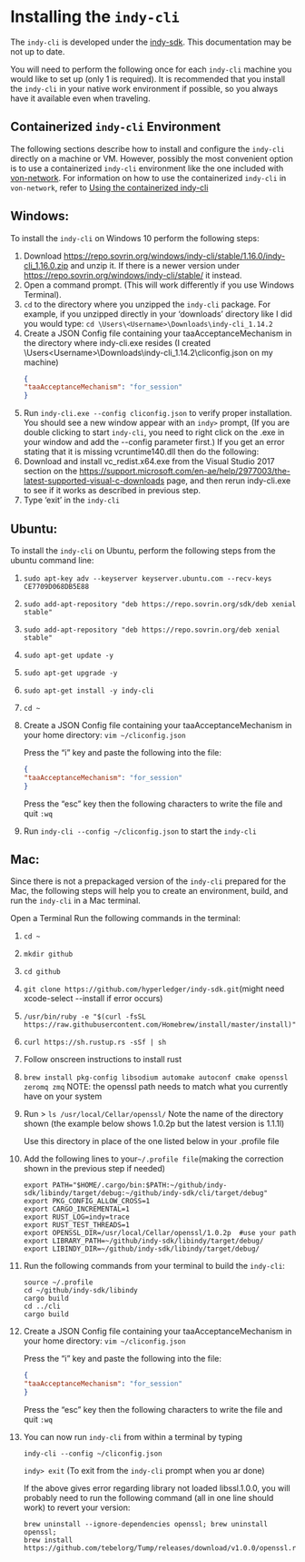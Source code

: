 # Installing the `indy-cli`

The `indy-cli` is developed under the [indy-sdk](https://github.com/hyperledger/indy-sdk). This documentation may be not up to date.

You will need to perform the following once for each `indy-cli` machine you would like to set up (only 1 is required). 
It is recommended that you install the `indy-cli` in your native work environment if possible, so you always have it available even when traveling. 

## Containerized `indy-cli` Environment

The following sections describe how to install and configure the `indy-cli` directly on a machine or VM. However, possibly the most convenient option is to use a containerized `indy-cli` environment like the one included with [von-network](https://github.com/bcgov/von-network).  For information on how to use the containerized `indy-cli` in `von-network`, refer to [Using the containerized indy-cli](https://github.com/bcgov/von-network/blob/main/docs/Indy-CLI.md)

## Windows:
To install the `indy-cli` on Windows 10 perform the following steps:
1. Download https://repo.sovrin.org/windows/indy-cli/stable/1.16.0/indy-cli_1.16.0.zip and unzip it.
   If there is a newer version under https://repo.sovrin.org/windows/indy-cli/stable/ it instead.
2. Open a command prompt.  (This will work differently if you use Windows Terminal).
3. `cd` to the directory where you unzipped the `indy-cli` package.  For example, if you unzipped directly in your ‘downloads’ directory like I did you would type:  `cd \Users\<Username>\Downloads\indy-cli_1.14.2`
4. Create a JSON Config file containing your taaAcceptanceMechanism in the directory where indy-cli.exe resides (I created \Users\<Username>\Downloads\indy-cli_1.14.2\cliconfig.json on my machine)
   ```json
   {
   "taaAcceptanceMechanism": "for_session" 
   } 
   ```
5. Run  `indy-cli.exe --config cliconfig.json`  to verify proper installation.  You should see a new window appear with an `indy>` prompt,  (If you are double clicking to start `indy-cli`, you need to right click on the .exe in your window and add the --config parameter first.)  If you get an error stating that it is missing vcruntime140.dll then do the following:
6. Download and install vc_redist.x64.exe from the Visual Studio 2017 section on the https://support.microsoft.com/en-ae/help/2977003/the-latest-supported-visual-c-downloads page, and then rerun indy-cli.exe to see if it works as described in previous step.
7. Type ‘exit’ in the `indy-cli`

## Ubuntu:
To install the `indy-cli` on Ubuntu, perform the following steps from the ubuntu command line:

1. `sudo apt-key adv --keyserver keyserver.ubuntu.com --recv-keys CE7709D068DB5E88`
2. `sudo add-apt-repository "deb https://repo.sovrin.org/sdk/deb xenial stable"`
3. `sudo add-apt-repository "deb https://repo.sovrin.org/deb xenial stable"`
4. `sudo apt-get update -y`
5. `sudo apt-get upgrade -y `
6. `sudo apt-get install -y indy-cli`
7. `cd ~`
8. Create a JSON Config file containing your taaAcceptanceMechanism in your home directory:
`vim ~/cliconfig.json`

   Press the “i” key and paste the following into the file:
   ```json
   {
   "taaAcceptanceMechanism": "for_session" 
   } 
   ```
   Press the “esc” key then the following characters to write the file and quit
`:wq` 
9. Run `indy-cli --config ~/cliconfig.json` to start the `indy-cli`

## Mac:

Since there is not a prepackaged version of the `indy-cli` prepared for the Mac, the following steps will help you to create an environment, build, and run the `indy-cli` in a Mac terminal.

Open a Terminal
Run the following commands in the terminal:

1. `cd ~`
2. `mkdir github`
3. `cd github`
4. `git clone https://github.com/hyperledger/indy-sdk.git`(might need xcode-select --install if error occurs)
5. `/usr/bin/ruby -e "$(curl -fsSL https://raw.githubusercontent.com/Homebrew/install/master/install)"`
6. `curl https://sh.rustup.rs -sSf | sh`
7. Follow onscreen instructions to install rust
8. `brew install pkg-config libsodium automake autoconf cmake openssl zeromq zmq`
   NOTE: the openssl path needs to match what you currently have on your system

9. Run  > `ls /usr/local/Cellar/openssl/`
   Note the name of the directory shown (the example below shows 1.0.2p but the latest version is 1.1.1l) 
 
   Use this directory in place of the one listed below in your .profile file 

10. Add the following lines to your` ~/.profile file `(making the correction shown in the previous step if needed)
      ```
      export PATH="$HOME/.cargo/bin:$PATH:~/github/indy-sdk/libindy/target/debug:~/github/indy-sdk/cli/target/debug"
      export PKG_CONFIG_ALLOW_CROSS=1
      export CARGO_INCREMENTAL=1
      export RUST_LOG=indy=trace
      export RUST_TEST_THREADS=1
      export OPENSSL_DIR=/usr/local/Cellar/openssl/1.0.2p  #use your path
      export LIBRARY_PATH=~/github/indy-sdk/libindy/target/debug/
      export LIBINDY_DIR=~/github/indy-sdk/libindy/target/debug/
      ```
11. Run the following commands from your terminal to build the `indy-cli`:
      ```
      source ~/.profile
      cd ~/github/indy-sdk/libindy
      cargo build
      cd ../cli
      cargo build
      ```
12. Create a JSON Config file containing your taaAcceptanceMechanism in your home directory:
    `vim ~/cliconfig.json`
   
      Press the “i” key and paste the following into the file:
      ```json
      {
      "taaAcceptanceMechanism": "for_session" 
      } 
      ```
      Press the “esc” key then the following characters to write the file and quit
   `:wq` 
13. You can now run `indy-cli` from within a terminal by typing

      `indy-cli --config ~/cliconfig.json`
   
      `indy> exit`     (To exit from the `indy-cli` prompt when you ar done) 

      If the above gives error regarding library not loaded libssl.1.0.0, you will probably need to run the following command (all in one line should work) to revert your version: 
  
      ```
      brew uninstall --ignore-dependencies openssl; brew uninstall openssl;
      brew install https://github.com/tebelorg/Tump/releases/download/v1.0.0/openssl.rb
      ```


